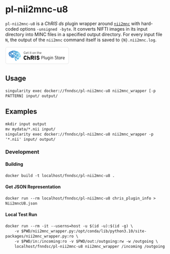 # pl-nii2mnc-u8

`pl-nii2mnc-u8` is a _ChRIS_ _ds_ plugin wrapper around
[`nii2mnc`](http://bic-mni.github.io/man-pages/man/nii2mnc.html)
with hard-coded options `-unsigned -byte`.
It converts NIFTI images in its input directory into MINC files
in a specified output directory.
For every input file `N`, the output of the `nii2mnc` command
itself is saved to `{N}.nii2mnc.log`.

[![chrisstore.co](https://github.com/FNNDSC/cookiecutter-chrisapp/blob/master/doc/assets/badge/light.png?raw=true)](https://chrisstore.co/plugin/pl-nii2mnc-u8)

## Usage

```shell
singularity exec docker://fnndsc/pl-nii2mnc-u8 nii2mnc_wrapper [-p PATTERN] input/ output/
```

## Examples

```shell
mkdir input output
mv mydata/*.nii input/
singularity exec docker://fnndsc/pl-nii2mnc-u8 nii2mnc_wrapper -p '*.nii' input/ output/
```

### Development

#### Building

```shell
docker build -t localhost/fnndsc/pl-nii2mnc-u8 .
```

#### Get JSON Representation

```shell
docker run --rm localhost/fnndsc/pl-nii2mnc-u8 chris_plugin_info > Nii2mncU8.json
```

#### Local Test Run

```shell
docker run --rm -it --userns=host -u $(id -u):$(id -g) \
    -v $PWD/nii2mnc_wrapper.py:/opt/conda/lib/python3.10/site-packages/nii2mnc_wrapper.py:ro \
    -v $PWD/in:/incoming:ro -v $PWD/out:/outgoing:rw -w /outgoing \
    localhost/fnndsc/pl-nii2mnc-u8 nii2mnc_wrapper /incoming /outgoing
```
